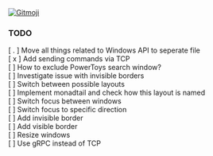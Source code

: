 <a href="https://gitmoji.dev">
  <img
    src="https://img.shields.io/badge/gitmoji-%20😜%20😍-FFDD67.svg?style=flat-square"
    alt="Gitmoji"
  />
</a>

### TODO

[ . ] Move all things related to Windows API to seperate file \
[ x ] Add sending commands via TCP \
[ ] How to exclude PowerToys search window? \
[ ] Investigate issue with invisible borders \
[ ] Switch between possible layouts \
[ ] Implement monadtail and check how this layout is named \
[ ] Switch focus between windows \
[ ] Switch focus to specific direction \
[ ] Add invisible border \
[ ] Add visible border \
[ ] Resize windows \
[ ] Use gRPC instead of TCP

